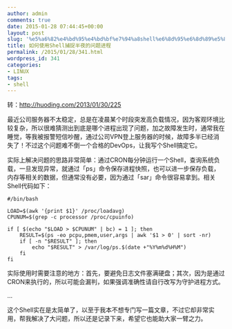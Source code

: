 ```yaml
---
author: admin
comments: true
date: 2015-01-28 07:44:45+00:00
layout: post
slug: '%e5%a6%82%e4%bd%95%e4%bd%bf%e7%94%a8shell%e6%8d%95%e6%8d%89%e5%8d%8a%e5%a4%9c%e7%9a%84%e9%97%ae%e9%a2%98%e8%bf%9b%e7%a8%8b'
title: 如何使用Shell捕捉半夜的问题进程
permalink: /2015/01/28/341.html
wordpress_id: 341
categories:
- LINUX
tags:
- shell
---
```


转：http://huoding.com/2013/01/30/225

最近公司服务器不太稳定，总是在凌晨某个时段突发高负载情况，因为客观环境比较复杂，所以很难猜测出到底是哪个进程出现了问题，加之故障发生时，通常我在睡觉，等我被报警短信吵醒，通过公司VPN登上服务器的时候，故障多半已经消失了！不过这个问题难不倒一个合格的DevOps，让我写个Shell搞定它。



实际上解决问题的思路非常简单：通过CRON每分钟运行一个Shell，查询系统负载，一旦发现异常，就通过「ps」命令保存进程快照，也可以进一步保存负载，内存等相关的数据，但通常没有必要，因为通过「sar」命令很容易拿到。相关Shell代码如下：

    
    #/bin/bash
    
    LOAD=$(awk '{print $1}' /proc/loadavg)
    CPUNUM=$(grep -c processor /proc/cpuinfo)
    
    if [ $(echo "$LOAD > $CPUNUM" | bc) = 1 ]; then
        RESULT=$(ps -eo pcpu,pmem,user,args | awk '$1 > 0' | sort -nr)
        if [ -n "$RESULT" ]; then
            echo "$RESULT" > /var/log/ps.$(date +"%Y%m%d%H%M")
        fi
    fi


实际使用时需要注意的地方：首先，要避免日志文件塞满硬盘；其次，因为是通过CRON来执行的，所以可能会漏判，如果强调准确性请自行改写为守护进程方式。

…

这个Shell实在是太简单了，以至于我本不想专门写一篇文章，不过它却非常实用，帮我解决了大问题，所以还是记录下来，希望它也能助大家一臂之力。

